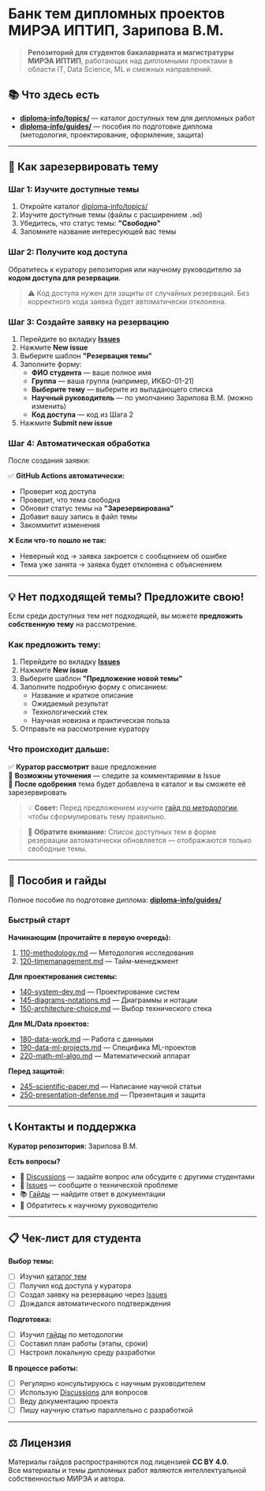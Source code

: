 # Банк тем дипломных проектов МИРЭА ИПТИП, Зарипова В.М.

> **Репозиторий для студентов бакалавриата и магистратуры МИРЭА ИПТИП**, работающих над дипломными проектами в области IT, Data Science, ML и смежных направлений.

## 📚 Что здесь есть

- **[diploma-info/topics/](diploma-info/topics/)** — каталог доступных тем для дипломных работ
- **[diploma-info/guides/](diploma-info/guides/)** — пособия по подготовке диплома (методология, проектирование, оформление, защита)

---

## 🎯 Как зарезервировать тему

### Шаг 1: Изучите доступные темы

1. Откройте каталог [diploma-info/topics/](diploma-info/topics/)
2. Изучите доступные темы (файлы с расширением `.md`)
3. Убедитесь, что статус темы: **"Свободно"**
4. Запомните название интересующей вас темы

### Шаг 2: Получите код доступа

Обратитесь к куратору репозитория или научному руководителю за **кодом доступа для резервации**.

> ⚠️ Код доступа нужен для защиты от случайных резерваций. Без корректного кода заявка будет автоматически отклонена.

### Шаг 3: Создайте заявку на резервацию

1. Перейдите во вкладку [**Issues**](../../issues)
2. Нажмите **New issue**
3. Выберите шаблон **"Резервация темы"**
4. Заполните форму:
   - **ФИО студента** — ваше полное имя
   - **Группа** — ваша группа (например, ИКБО-01-21)
   - **Выберите тему** — выберите из выпадающего списка
   - **Научный руководитель** — по умолчанию Зарипова В.М. (можно изменить)
   - **Код доступа** — код из Шага 2
5. Нажмите **Submit new issue**

### Шаг 4: Автоматическая обработка

После создания заявки:

✅ **GitHub Actions автоматически:**
- Проверит код доступа
- Проверит, что тема свободна
- Обновит статус темы на **"Зарезервирована"**
- Добавит вашу запись в файл темы
- Закоммитит изменения

❌ **Если что-то пошло не так:**
- Неверный код → заявка закроется с сообщением об ошибке
- Тема уже занята → заявка будет отклонена с объяснением

---

## 💡 Нет подходящей темы? Предложите свою!

Если среди доступных тем нет подходящей, вы можете **предложить собственную тему** на рассмотрение.

### Как предложить тему:

1. Перейдите во вкладку [**Issues**](../../issues)
2. Нажмите **New issue**
3. Выберите шаблон **"Предложение новой темы"**
4. Заполните подробную форму с описанием:
   - Название и краткое описание
   - Ожидаемый результат
   - Технологический стек
   - Научная новизна и практическая польза
5. Отправьте на рассмотрение куратору

### Что происходит дальше:

✅ **Куратор рассмотрит** ваше предложение  
💬 **Возможны уточнения** — следите за комментариями в Issue  
📝 **После одобрения** тема будет добавлена в каталог и вы сможете её зарезервировать

> 💡 **Совет:** Перед предложением изучите [гайд по методологии](diploma-info/guides/110-methodology.md), чтобы сформулировать тему правильно.

> 📝 **Обратите внимание:** Список доступных тем в форме резервации автоматически обновляется — отображаются только свободные темы.

---

## 📖 Пособия и гайды

Полное пособие по подготовке диплома: **[diploma-info/guides/](diploma-info/guides/)**

### Быстрый старт

**Начинающим (прочитайте в первую очередь):**
1. [110-methodology.md](diploma-info/guides/110-methodology.md) — Методология исследования
2. [120-timemanagement.md](diploma-info/guides/120-timemanagement.md) — Тайм-менеджмент

**Для проектирования системы:**
- [140-system-dev.md](diploma-info/guides/140-system-dev.md) — Проектирование систем
- [145-diagrams-notations.md](diploma-info/guides/145-diagrams-notations.md) — Диаграммы и нотации
- [150-architecture-choice.md](diploma-info/guides/150-architecture-choice.md) — Выбор технического стека

**Для ML/Data проектов:**
- [180-data-work.md](diploma-info/guides/180-data-work.md) — Работа с данными
- [190-data-ml-projects.md](diploma-info/guides/190-data-ml-projects.md) — Специфика ML-проектов
- [220-math-ml-algo.md](diploma-info/guides/220-math-ml-algo.md) — Математический аппарат

**Перед защитой:**
- [245-scientific-paper.md](diploma-info/guides/245-scientific-paper.md) — Написание научной статьи
- [250-presentation-defense.md](diploma-info/guides/250-presentation-defense.md) — Презентация и защита

---

## 📞 Контакты и поддержка

**Куратор репозитория:** Зарипова В.М.

**Есть вопросы?**
- 💬 [Discussions](../../discussions) — задайте вопрос или обсудите с другими студентами
- 🐛 [Issues](../../issues) — сообщите о технической проблеме
- 📚 [Гайды](diploma-info/guides/README.md) — найдите ответ в документации
- 👤 Обратитесь к научному руководителю

---

## 📋 Чек-лист для студента

**Выбор темы:**
- [ ] Изучил [каталог тем](diploma-info/topics/README.md)
- [ ] Получил код доступа у куратора
- [ ] Создал заявку на резервацию через [Issues](../../issues/new/choose)
- [ ] Дождался автоматического подтверждения

**Подготовка:**
- [ ] Изучил [гайды](diploma-info/guides/README.md) по методологии
- [ ] Составил план работы (этапы, сроки)
- [ ] Настроил локальную среду разработки

**В процессе работы:**
- [ ] Регулярно консультируюсь с научным руководителем
- [ ] Использую [Discussions](../../discussions) для вопросов
- [ ] Веду документацию проекта
- [ ] Пишу научную статью параллельно с разработкой

---

## ⚖️ Лицензия

Материалы гайдов распространяются под лицензией **CC BY 4.0**.  
Все материалы и темы дипломных работ являются интеллектуальной собственностью МИРЭА и автора.
